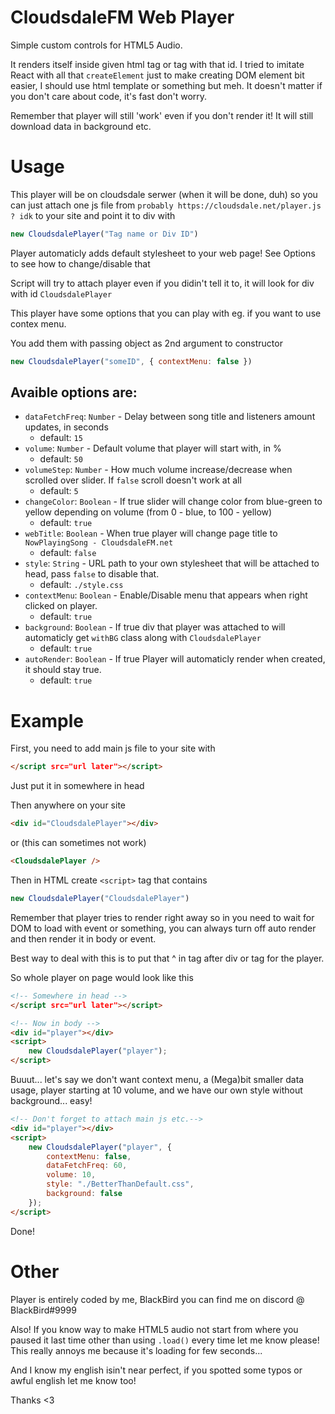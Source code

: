 # CloudsdaleFM Web Player
Simple custom controls for HTML5 Audio.

It renders itself inside given html tag or tag with that id. I tried to imitate React with all that `createElement` just to make creating DOM element bit easier, I should use html template or something but meh. It doesn't matter if you don't care about code, it's fast don't worry.

Remember that player will still 'work' even if you don't render it! It will still download data in background etc.

# Usage
This player will be on cloudsdale serwer (when it will be done, duh) so you can just attach one js file from `probably https://cloudsdale.net/player.js ? idk` to your site and point it to div with
```js
new CloudsdalePlayer("Tag name or Div ID")
```
Player automaticly adds default stylesheet to your web page! See Options to see how to change/disable that

Script will try to attach player even if you didin't tell it to, it will look for div with id `CloudsdalePlayer`

This player have some options that you can play with eg. if you want to use contex menu.

You add them with passing object as 2nd argument to constructor
```js
new CloudsdalePlayer("someID", { contextMenu: false })
```
## Avaible options are:
+ `dataFetchFreq`: `Number` - Delay between song title and listeners amount updates, in seconds
    - default: `15`
+ `volume`: `Number` - Default volume that player will start with, in %
    - default: `50`
+ `volumeStep`: `Number` - How much volume increase/decrease when scrolled over slider. If `false` scroll doesn't work at all
    - default: `5`
+ `changeColor`: `Boolean` - If true slider will change color from blue-green to yellow depending on volume (from 0 - blue, to 100 - yellow)
    - default: `true`
+ `webTitle`: `Boolean` - When true player will change page title to `NowPlayingSong - CloudsdaleFM.net`
    - default: `false`
+ `style`: `String` - URL path to your own stylesheet that will be attached to head, pass `false` to disable that.
    - default: `./style.css`
+ `contextMenu`: `Boolean` - Enable/Disable menu that appears when right clicked on player.
    - default: `true`
+ `background`: `Boolean` - If true div that player was attached to will automaticly get `withBG` class along with `CloudsdalePlayer`
    - default: `true`
+ `autoRender`: `Boolean` - If true Player will automaticly render when created, it should stay true.
    - default: `true`

# Example
First, you need to add main js file to your site with
```html
</script src="url later"></script>
```
Just put it in somewhere in head

Then anywhere on your site
```html
<div id="CloudsdalePlayer"></div>
```
or (this can sometimes not work)
```html
<CloudsdalePlayer />
```

Then in HTML create `<script>` tag that contains
```js
new CloudsdalePlayer("CloudsdalePlayer")
```
Remember that player tries to render right away so in <head> you need to wait for DOM to load with event or something, you can always turn off auto render and then render it in body or event.

Best way to deal with this is to put that ^ in <body> tag after div or tag for the player.

So whole player on page would look like this
```html
<!-- Somewhere in head -->
</script src="url later"></script>

<!-- Now in body -->
<div id="player"></div>
<script>
    new CloudsdalePlayer("player");
</script>
```
Buuut... let's say we don't want context menu, a (Mega)bit smaller data usage, player starting at 10 volume, and we have our own style without background... easy!
```html
<!-- Don't forget to attach main js etc.-->
<div id="player"></div>
<script>
    new CloudsdalePlayer("player", {
        contextMenu: false,
        dataFetchFreq: 60,
        volume: 10,
        style: "./BetterThanDefault.css",
        background: false
    });
</script>
```
Done!
# Other
Player is entirely coded by me, BlackBird you can find me on discord @ BlackBird#9999

Also! If you know way to make HTML5 audio not start from where you paused it last time other than using `.load()` every time let me know please! This really annoys me because it's loading for few seconds...

And I know my english isin't near perfect, if you spotted some typos or awful english let me know too! 

Thanks <3
